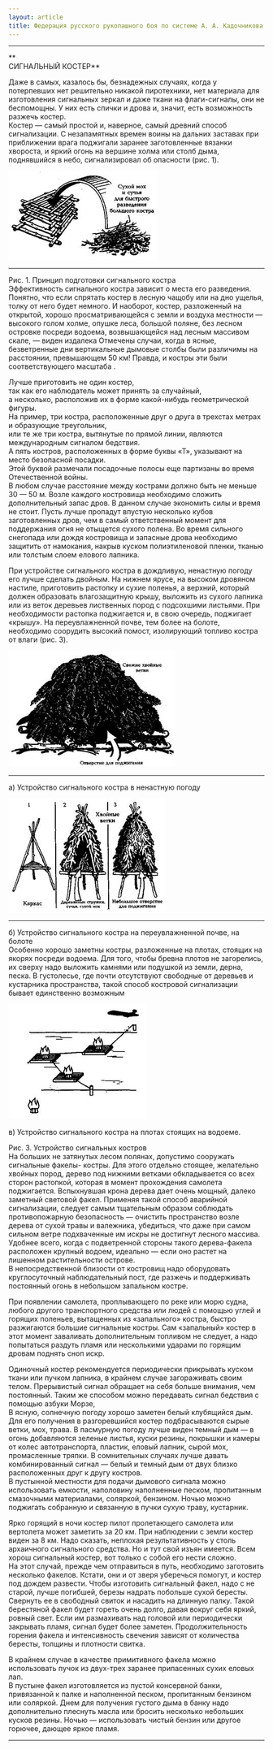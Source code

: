 ```yaml
---
layout: article
title: Федерация русского рукопашного боя по системе А. А. Кадочникова
---
```

* * *

**  
СИГНАЛЬНЫЙ КОСТЕР**  
  
Даже в самых, казалось бы, безнадежных случаях, когда у потерпевших нет
решительно никакой пиротехники, нет материала для изготовления сигнальных
зеркал и даже ткани на флаги-сигналы, они не беспомощны. У них есть спички и
дрова и, значит, есть возможность разжечь костер.  
Костер — самый простой и, наверное, самый древний способ сигнализации. С
незапамятных времен воины на дальних заставах при приближении врага поджигали
заранее заготовленные вязанки хвороста, и яркий огонь на вершине холма или
столб дыма, поднявшийся в небо, сигнализировал об опасности (рис. 1).  


![](school3.6/image002.jpg)

---

Рис. 1. Принцип подготовки сигнального костра  
Эффективность сигнального костра зависит о места его разведения. Понятно, что
если спрятать костер в лесную чащобу или на дно ущелья, толку от него будет
немного. И наоборот, костер, разложенный на открытой, хорошо просматривающейся
с земли и воздуха местности — высокого голом холме, опушке леса, большой
поляне, без лесном островке посреди водоема, возвышающейся над лесным массивом
скале, — виден издалека Отмечены случаи, когда в ясные, безветренные дни
вертикальные дымовые столбы были различимы на расстоянии, превышающем 50 км!
Правда, и костры эти были соответствующего масштаба .  
  
Лучше приготовить не один костер,  
так как его наблюдатель может принять за случайный,  
а несколько, расположив их в форме какой-нибудь геометрической фигуры.  
На пример, три костра, расположенные друг о друга в трехстах метрах и
образующие треугольник,  
или те же три костра, вытянутые по прямой линии, являются международным
сигналом бедствия.  
А пять костров, расположенных в форме буквы «Т», указывают на место безопасной
посадки.  
Этой буквой размечали посадочные полосы еще партизаны во время Отечественной
войны.  
В любом случае расстояние между кострами должно быть не меньше 30 — 50 м.
Возле каждого костровища необходимо сложить дополнительный запас дров. В
данном случае экономить силы и время не стоит. Пусть лучше пропадут впустую
несколько кубов заготовленных дров, чем в самый ответственный момент для
поддержания огня не отыщется сухого полена. Во время силь­ного снегопада или
дождя костровища и запасные дрова необходимо защитить от намокания, накрыв
куском полиэтиленовой пленки, тканью или толстым слоем елового лапника.  
  
При устройстве сигнального костра в дождливую, ненастную погоду его лучше
сделать двойным. На нижнем ярусе, на высоком дровяном настиле, приготовить
растопку и сухие поленья, а верхний, который должен образовать влагозащитную
крышу, выложить из сухого лапника или из веток деревьев лиственных пород с
подсохшими листьями. При необходимости растопка поджигается и, в свою очередь,
поджигает «крышу». На переувлажненной почве, тем более на болоте, необходимо
соорудить высокий помост, изолирующий топливо костра от влаги (рис. 3).

![](school3.6/image004.jpg)

---
  
  
а) Устройство сигнального костра в ненастную погоду  


![](school3.6/image006.jpg)

---

б) Устройство сигнального костра на переувлажненной почве, на болоте  
Особенно хорошо заметны костры, разложенные на плотах, стоящих на якорях
посреди водоема. Для того, чтобы бревна плотов не загорелись, их сверху надо
выложить камнями или подушкой из земли, дерна, песка. В густолесье, где почти
отсутствуют свободные от деревьев и кустарника пространства, такой способ
костровой сигнализации бывает единственно возможным  


![](school3.6/image008.jpg)

в) Устройство сигнального костра на плотах стоящих на водоеме.  


Рис. 3. Устройство сигнальных костров  
На больших не затянутых лесом полянах, допустимо сооружать сигнальные факелы-
костры. Для этого отдельно стоящее, желательно хвойных пород, дерево под
нижними ветками обкладывается со всех сторон растопкой, которая в момент
прохождения самолета поджигается. Вспыхнувшая крона дерева дает очень мощный,
далеко заметный световой факел. Применяя такой способ аварийной сигнализации,
следует самым тщательным образом соблюдать противопожарную безопасность —
очистить пространство возле дерева от сухой травы и валежника, убедиться, что
даже при самом сильном ветре подхваченные им искры не достигнут лесного
массива. Удобнее всего, когда с подветренной стороны такого дерева-факела
расположен крупный водоем, идеально — если оно растет на лишенном
растительности острове.  
В непосредственной близости от костровищ надо оборудовать круглосуточный
наблюдательный пост, где разжечь и поддерживать постоянный огонь в небольшом
запальном костре.  
  
При появлении самолета, проплывающего по реке или морю судна, любого другого
транспортного средства или людей с помощью углей и горящих поленьев,
вытащенных из «запального» костра, быстро разжигаются большие сигнальные
костры. Сам «запальный» костер в этот момент заваливать дополнительным
топливом не следует, а надо попытаться раздуть пламя или несколькими ударами
по горящим дровам поднять сноп искр.  
  
Одиночный костер рекомендуется периодически прикрывать куском ткани или пучком
лапника, в крайнем случае загораживать своим телом. Прерывистый сигнал
обращает на себя больше внимания, чем постоянный. Таким же способом можно
передавать сигнал бедствия с помощью азбуки Морзе,  
В ясную, солнечную погоду хорошо заметен белый клубящийся дым. Для его
получения в разгоревшийся костер подбрасываются сырые ветки, мох, трава. В
пасмурную погоду лучше виден темный дым — в огонь добавляются зеленые листья,
куски резины, покрышки и камеры от колес автотранспорта, пластик, еловый
лапник, сырой мох, промасленные тряпки. В сомнительных случаях лучше давать
комбинированный сигнал — белый и темный дым от двух близко расположенных друг
к другу костров.  
В пустынной местности для подачи дымового сигнала можно использовать емкости,
наполовину наполненные песком, пропитанным смазочными материалами, соляркой,
бензином. Ночью можно поджигать собранную и связанную в пучки сухую траву,
кустарник.  
  
Ярко горящий в ночи костер пилот пролетающего самолета или вертолета может
заметить за 20 км. При наблюдении с земли костер виден за 8 км. Надо сказать,
неплохая результативность у столь архаичного сигнального средства. Но и тут
свой изъян имеется. Всем хорош сигнальный костер, вот только с собой его нести
сложно.  
На этот случай, прежде чем отправиться в путь, необходимо заготовить несколько
факелов. Кстати, они и от зверя уберечься помогут, и костер под дождем
развести. Чтобы изготовить сигнальный факел, надо с не старой, лучше погибшей,
березы надрать побольше сухой бересты. Свернуть ее в свободный свиток и
насадить на длинную палку. Такой берестяной факел будет гореть очень долго,
давая вокруг себя яркий, ровный свет. Если им размахивать над головой или
периодически закрывать пламя, сигнал будет более заметен. Продолжительность
горения факела и интенсивность свечения зависят от количества бересты, толщины
и плотности свитка.  
  
В крайнем случае в качестве примитивного факела можно использовать пучок из
двух-трех заранее припасенных сухих еловых лап.  
В пустыне факел изготовляется из пустой консервной банки, привязанной к палке
и наполненной песком, пропитанным бензином или соляркой. Днем для получения
густого дыма в банку надо дополнительно плеснуть масла или бросить несколько
небольших кусков резины. Ночью — использовать чистый бензин или другое
горючее, дающее яркое пламя.



* * *

